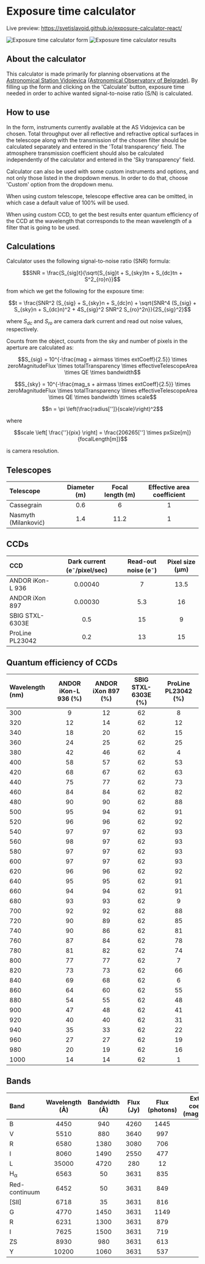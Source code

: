 # Exposure time calculator

Live preview: https://svetislavoid.github.io/exposure-calculator-react/

![Exposure time calculator form](/src/img/exposureTimeCalculator1.png)
![Exposure time calculator results](/src/img/exposureTimeCalculator2.png)

## About the calculator

This calculator is made primarily for planning observations at the [Astronomical Station Vidojevica](http://vidojevica.aob.rs/) [(Astronomical Observatory of Belgrade)](http://aob.rs/). By filling up the form and clicking on the 'Calculate' button, exposure time needed in order to achive wanted signal-to-noise ratio (S/N) is calculated.

## How to use

In the form, instruments currently available at the AS Vidojevica can be chosen. Total throughput over all reflective and refractive optical surfaces in the telescope along with the transmission of the chosen filter should be calculated separately and entered in the 'Total transparency' field. The atmosphere transmission coefficient should also be calculated independently of the calculator and entered in the 'Sky transparency' field.

Calculator can also be used with some custom instruments and options, and not only those listed in the dropdown menus. In order to do that, choose 'Custom' option from the dropdown menu.

When using custom telescope, telescope effective area can be omitted, in which case a default value of 100% will be used.

When using custom CCD, to get the best results enter quantum efficiency of the CCD at the wavelength that corresponds to the mean wavelength of a filter that is going to be used.

## Calculations

Calculator uses the following signal-to-noise ratio (SNR) formula:

$$SNR = \frac{S_{sig}t}{\sqrt{S_{sig}t + S_{sky}tn + S_{dc}tn + S^2_{ro}n}}$$

from which we get the following for the exposure time:

$$t = \frac{SNR^2 (S_{sig} + S_{sky}n + S_{dc}n) + \sqrt{SNR^4 (S_{sig} + S_{sky}n + S_{dc}n)^2 + 4S_{sig}^2 SNR^2 S_{ro}^2n}}{2S_{sig}^2}$$

where $S_{dc}$ and $S_{ro}$ are camera dark current and read out noise values, respectively.

Counts from the object, counts from the sky and number of pixels in the aperture are calculated as:

$$S_{sig} = 10^{-\frac{mag + airmass \times extCoeff}{2.5}} \times zeroMagnitudeFlux \times totalTransparency \times effectiveTelescopeArea \times QE \times bandwidth$$

$$S_{sky} = 10^{-\frac{mag_s + airmass \times extCoeff}{2.5}} \times zeroMagnitudeFlux \times totalTransparency \times effectiveTelescopeArea \times QE \times bandwidth \times scale$$

$$n = \pi \left(\frac{radius['']}{scale}\right)^2$$

where

$$scale \left[ \frac{''}{pix} \right] = \frac{206265[''] \times pxSize[m]}{focalLength[m]}$$

is camera resolution.

## Telescopes

| Telescope            | Diameter (m) | Focal length (m) | Effective area coefficient |
| :---                 | :----:       | :----:           | :----:                     |
| Cassegrain           | 0.6          | 6                | 1                          |
| Nasmyth (Milanković) | 1.4          | 11.2             | 1                          |

## CCDs

| CCD              | Dark current (e<sup>-</sup>/pixel/sec) | Read-out noise (e<sup>-</sup>) | Pixel size (&mu;m)|
| :---             | :----:                                 | :----:                         | :----:            |
| ANDOR iKon-L 936 | 0.00040                                | 7                              | 13.5              |
| ANDOR iXon 897   | 0.00030                                | 5.3                            | 16                |
| SBIG STXL-6303E  | 0.5                                    | 15                             | 9                 |
| ProLine PL23042  | 0.2                                    | 13                             | 15                |

## Quantum efficiency of CCDs

| Wavelength (nm) | ANDOR iKon-L 936 (%) | ANDOR iXon 897 (%) | SBIG STXL-6303E (%) | ProLine PL23042 (%) |
| :---            | :----:               | :----:             | :----:              | :----:              |
| 300             | 9                    | 12                 | 62                  | 8                   |
| 320             | 12                   | 14                 | 62                  | 12                  |
| 340             | 18                   | 20                 | 62                  | 15                  |
| 360             | 24                   | 25                 | 62                  | 25                  |
| 380             | 42                   | 46                 | 62                  | 4                   |
| 400             | 58                   | 57                 | 62                  | 53                  |
| 420             | 68                   | 67                 | 62                  | 63                  |
| 440             | 75                   | 77                 | 62                  | 73                  |
| 460             | 84                   | 84                 | 62                  | 82                  |
| 480             | 90                   | 90                 | 62                  | 88                  |
| 500             | 95                   | 94                 | 62                  | 91                  |
| 520             | 96                   | 96                 | 62                  | 92                  |
| 540             | 97                   | 97                 | 62                  | 93                  |
| 560             | 98                   | 97                 | 62                  | 93                  |
| 580             | 97                   | 97                 | 62                  | 93                  |
| 600             | 97                   | 97                 | 62                  | 93                  |
| 620             | 96                   | 96                 | 62                  | 92                  |
| 640             | 95                   | 95                 | 62                  | 91                  |
| 660             | 94                   | 94                 | 62                  | 91                  |
| 680             | 93                   | 93                 | 62                  | 9                   |
| 700             | 92                   | 92                 | 62                  | 88                  |
| 720             | 90                   | 89                 | 62                  | 85                  |
| 740             | 90                   | 86                 | 62                  | 81                  |
| 760             | 87                   | 84                 | 62                  | 78                  |
| 780             | 81                   | 82                 | 62                  | 74                  |
| 800             | 77                   | 77                 | 62                  | 7                   |
| 820             | 73                   | 73                 | 62                  | 66                  |
| 840             | 69                   | 68                 | 62                  | 6                   |
| 860             | 64                   | 60                 | 62                  | 55                  |
| 880             | 54                   | 55                 | 62                  | 48                  |
| 900             | 47                   | 48                 | 62                  | 41                  |
| 920             | 40                   | 40                 | 62                  | 31                  |
| 940             | 35                   | 33                 | 62                  | 22                  |
| 960             | 27                   | 27                 | 62                  | 19                  |
| 980             | 20                   | 19                 | 62                  | 16                  |
| 1000            | 14                   | 14                 | 62                  | 1                   |

## Bands

| Band                | Wavelength (&#8491;) | Bandwidth (&#8491;) | Flux (Jy) | Flux (photons) | Extinction coefficient (mag/airmass) |
| :---                | :----:               | :----:              | :----:    | :----:         | :----:                               |
| B                   | 4450                 | 940                 | 4260      | 1445           | 0.4                                  |
| V                   | 5510                 | 880                 | 3640      | 997            | 0.2                                  |
| R                   | 6580                 | 1380                | 3080      | 706            | 0.1                                  |
| I                   | 8060                 | 1490                | 2550      | 477            | 0.08                                 |
| L                   | 35000                | 4720                | 280       | 12             | 0                                    |
| H<sub>&alpha;</sub> | 6563                 | 50                  | 3631      | 835            | 0                                    |
| Red-continuum       | 6452                 | 50                  | 3631      | 849            | 0                                    |
| [SII]               | 6718                 | 35                  | 3631      | 816            | 0                                    |
| G                   | 4770                 | 1450                | 3631      | 1149           | 0                                    |
| R                   | 6231                 | 1300                | 3631      | 879            | 0                                    |
| I                   | 7625                 | 1500                | 3631      | 719            | 0                                    |
| ZS                  | 8930                 | 980                 | 3631      | 613            | 0                                    |
| Y                   | 10200                | 1060                | 3631      | 537            | 0                                    |
